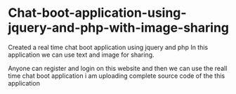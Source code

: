 # Chat-boot-application-using-jquery-and-php-with-image-sharing
Created a real time chat boot application using jquery and php
In this application we can use text and image for sharing.


Anyone can register and login on this website and then we can use the reall time chat boot application
i am uploading complete source code of the this application
